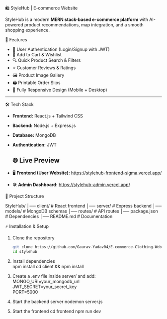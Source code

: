 🛍️ StyleHub | E-commerce Website  

StyleHub is a modern **MERN stack-based e-commerce platform** with AI-powered product recommendations, map integration, and a smooth shopping experience.  

🚀 Features  

- 🔑 User Authentication (Login/Signup with JWT)  
- 🛒 Add to Cart & Wishlist  
- 🔍 Quick Product Search & Filters  
- ⭐ Customer Reviews & Ratings  
- 🖼️ Product Image Gallery  
- 🖨️ Printable Order Slips  
- 📱 Fully Responsive Design (Mobile + Desktop)  

---

🛠️ Tech Stack  

- **Frontend:** React.js + Tailwind CSS  
- **Backend:** Node.js + Express.js  
- **Database:** MongoDB  
- **Authentication:** JWT

  ## 🌐 Live Preview  

- 🖥️ **Frontend (User Website):** https://stylehub-frontend-sigma.vercel.app/
- 🛠️ **Admin Dashboard:** https://stylehub-admin.vercel.app/ 


 📂 Project Structure  

StyleHub/
│── client/ # React frontend
│── server/ # Express backend
│── models/ # MongoDB schemas
│── routes/ # API routes
│── package.json # Dependencies
│── README.md # Documentation


 ⚡ Installation & Setup  

1. Clone the repository  
   ```bash
   git clone https://github.com/Gaurav-Yadav04/E-commerce-Clothing-WebSite-.git
   cd stylehub

2. Install dependencies   
npm install
cd client && npm install

3. Create a .env file inside server/ and add:
    MONGO_URI=your_mongodb_url  
    JWT_SECRET=your_secret_key  
    PORT=5000

4. Start the backend server
   nodemon server.js
5. Start the frontend
   cd frontend
   npm run dev


  
